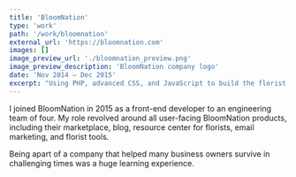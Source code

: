 ```yaml
---
title: 'BloomNation'
type: 'work'
path: '/work/bloomnation'
external_url: 'https://bloomnation.com'
images: []
image_preview_url: './bloomnation_preview.png'
image_preview_description: 'BloomNation company logo'
date: 'Nov 2014 – Dec 2015'
excerpt: "Using PHP, advanced CSS, and JavaScript to build the florist web platform."
---
```


I joined BloomNation in 2015 as a front-end developer to an engineering team of four. My role revolved around all user-facing BloomNation products, including their marketplace, blog, resource center for florists, email marketing, and florist tools.

Being apart of a company that helped many business owners survive in challenging times was a huge learning experience.
